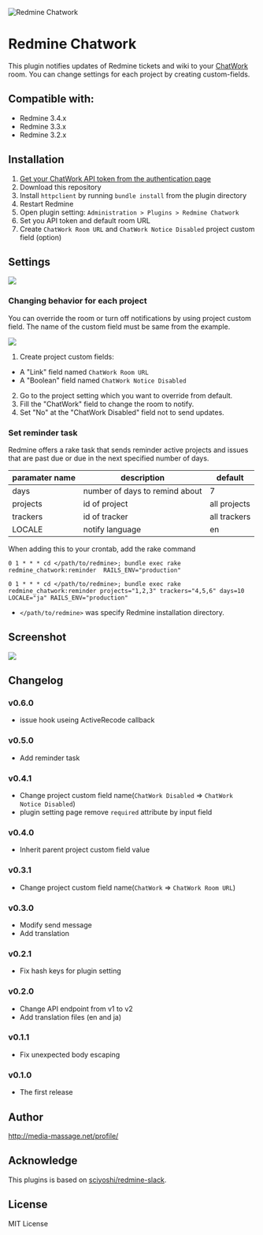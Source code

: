 ![Redmine Chatwork](https://cloud.githubusercontent.com/assets/6197292/22987916/aab3c8b8-f3f3-11e6-9b39-8f53a53a2a42.png)

# Redmine Chatwork

This plugin notifies updates of Redmine tickets and wiki to your [ChatWork](http://www.chatwork.com/) room. You can change settings for each project by creating custom-fields.

## Compatible with:

* Redmine 3.4.x
* Redmine 3.3.x
* Redmine 3.2.x

## Installation

1. [Get your ChatWork API token from the authentication page](https://www.chatwork.com/service/packages/chatwork/subpackages/api/apply_beta_business.php)
2. Download this repository
3. Install `httpclient` by running `bundle install` from the plugin directory
4. Restart Redmine
5. Open plugin setting: `Administration > Plugins > Redmine Chatwork`
6. Set you API token and default room URL
7. Create `ChatWork Room URL` and `ChatWork Notice Disabled` project custom field (option)

## Settings

![](https://cloud.githubusercontent.com/assets/6197292/22985457/d54cf20a-f3eb-11e6-8637-87ed17d3120d.png)

### Changing behavior for each project

You can override the room or turn off notifications by using project custom field.
The name of the custom field must be same from the example.

![](https://cloud.githubusercontent.com/assets/6197292/22987131/209b667e-f3f1-11e6-8ce9-24305f09a1e1.png)

1. Create project custom fields:
  * A "Link" field named `ChatWork Room URL`
  * A "Boolean" field named `ChatWork Notice Disabled`
2. Go to the project setting which you want to override from default.
3. Fill the "ChatWork" field to change the room to notify.
4. Set "No" at the "ChatWork Disabled" field not to send updates.

### Set reminder task

Redmine offers a rake task that sends reminder active projects and issues that are past due or due in the next specified number of days.

| paramater name | description                    | default      |
| -------------- | ------------------------------ | ------------ |
| days           | number of days to remind about | 7            |
| projects       | id of project                  | all projects |
| trackers       | id of tracker                  | all trackers |
| LOCALE         | notify language                | en           |

When adding this to your crontab, add the rake command

```
0 1 * * * cd </path/to/redmine>; bundle exec rake redmine_chatwork:reminder  RAILS_ENV="production"
```

```
0 1 * * * cd </path/to/redmine>; bundle exec rake redmine_chatwork:reminder projects="1,2,3" trackers="4,5,6" days=10 LOCALE="ja" RAILS_ENV="production"
```

* `</path/to/redmine>` was specify Redmine installation directory.

## Screenshot

![](https://cloud.githubusercontent.com/assets/6197292/22985404/aa72fb38-f3eb-11e6-8520-f855fa02c405.png)

## Changelog

### v0.6.0

* issue hook useing ActiveRecode callback

### v0.5.0

* Add reminder task

### v0.4.1

* Change project custom field name(`ChatWork Disabled` => `ChatWork Notice Disabled`)
* plugin setting page remove `required` attribute by input field

### v0.4.0

* Inherit parent project custom field value

### v0.3.1

* Change project custom field name(`ChatWork` => `ChatWork Room URL`)

### v0.3.0

* Modify send message
* Add translation

### v0.2.1

* Fix hash keys for plugin setting

### v0.2.0

* Change API endpoint from v1 to v2
* Add translation files (en and ja)

### v0.1.1

* Fix unexpected body escaping

### v0.1.0

* The first release

## Author

http://media-massage.net/profile/

## Acknowledge

This plugins is based on [sciyoshi/redmine-slack](https://github.com/sciyoshi/redmine-slack).

## License

MIT License
